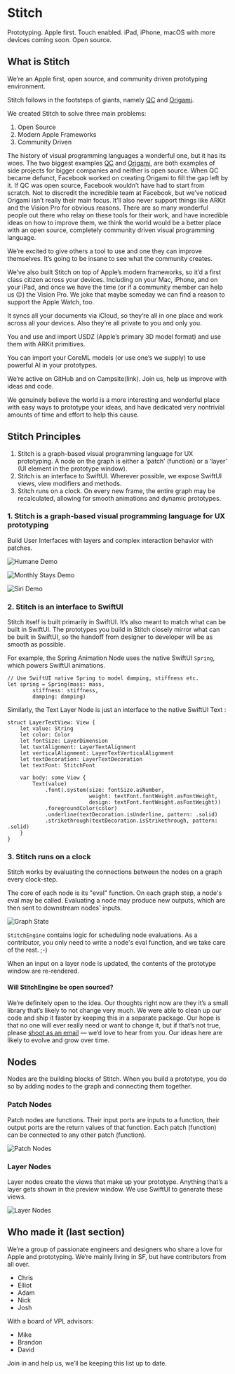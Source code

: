 # Stitch

Prototyping. Apple first. Touch enabled. iPad, iPhone, macOS with more devices coming soon. Open source.

## What is Stitch
We’re an Apple first, open source, and community driven prototyping environment.

Stitch follows in the footsteps of giants, namely [QC](https://en.wikipedia.org/wiki/Quartz_Composer) and [Origami](http://origami.design).

We created Stitch to solve three main problems:

1. Open Source
2. Modern Apple Frameworks
3. Community Driven

The history of visual programming languages a wonderful one, but it has its woes. The two biggest examples [QC](https://en.wikipedia.org/wiki/Quartz_Composer) and [Origami](http://origami.design), are both examples of side projects for bigger companies and neither is open source. When QC became defunct, Facebook worked on creating Origami to fill the gap left by it. If QC was open source, Facebook wouldn’t have had to start from scratch. Not to discredit the incredible team at Facebook, but we’ve noticed Origami isn’t really their main focus. It’ll also never support things like ARKit and the Vision Pro for obvious reasons. There are so many wonderful people out there who relay on these tools for their work, and have incredible ideas on how to improve them, we think the world would be a better place with an open source, completely community driven visual programming language.

We’re excited to give others a tool to use and one they can improve themselves. It’s going to be insane to see what the community creates.

We’ve also built Stitch on top of Apple’s modern frameworks, so it’d a first class citizen across your devices. Including on your Mac, iPhone, and on your iPad, and once we have the time (or if a community member can help us 😉) the Vision Pro. We joke that maybe someday we can find a reason to support the Apple Watch, too.

It syncs all your documents via iCloud, so they’re all in one place and work across all your devices. Also they’re all private to you and only you.

You and use and import USDZ (Apple’s primary 3D model format) and use them with ARKit primitives.

You can import your CoreML models (or use one’s we supply) to use powerful AI in your prototypes.

We’re active on GitHub and on Campsite(link). Join us, help us improve with ideas and code. 

We genuinely believe the world is a more interesting and wonderful place with easy ways to prototype your ideas, and have dedicated very nontrivial amounts of time and effort to help this cause.



## Stitch Principles

1. Stitch is a graph-based visual programming language for UX prototyping. A node on the graph is either a ‘patch’ (function) or a ‘layer’ (UI element in the prototype window).
2. Stitch is an interface to SwiftUI. Wherever possible, we expose SwiftUI views, view modifiers and methods.
3. Stitch runs on a clock. On every new frame, the entire graph may be recalculated, allowing for smooth animations and dynamic prototypes.



### 1. Stitch is a graph-based visual programming language for UX prototyping

Build User Interfaces with layers and complex interaction behavior with patches.

![Humane Demo](README_Assets/HumaneDemo.png)

![Monthly Stays Demo](README_Assets/MonthlyStays.png)





![Siri Demo](README_Assets/SiriDemo.png)

### 2. Stitch is an interface to SwiftUI

Stitch itself is built primarily in SwiftUI. It’s also meant to match what can be built in SwiftUI. The prototypes you build in Stitch closely mirror what can be built in SwiftUI, so the handoff from designer to developer will be as smooth as possible.

For example, the Spring Animation Node uses the native SwiftUI `Spring`, which powers SwiftUI animations.

```func springAnimationNumberOp(values: PortValues, // ie inputs and outputs
// Use SwiftUI native Spring to model damping, stiffness etc.
let spring = Spring(mass: mass,
		stiffness: stiffness,
		damping: damping)
```



Similarly, the Text Layer Node is just an interface to the native SwiftUI Text :

```
struct LayerTextView: View {
    let value: String
    let color: Color
    let fontSize: LayerDimension
    let textAlignment: LayerTextAlignment
    let verticalAlignment: LayerTextVerticalAlignment
    let textDecoration: LayerTextDecoration
    let textFont: StitchFont

    var body: some View {
        Text(value)
            .font(.system(size: fontSize.asNumber,
                          weight: textFont.fontWeight.asFontWeight,
                          design: textFont.fontWeight.asFontWeight))
            .foregroundColor(color)
            .underline(textDecoration.isUnderline, pattern: .solid)
            .strikethrough(textDecoration.isStrikethrough, pattern: .solid)
    }
}
```



### 3. Stitch runs on a clock

Stitch works by evaluating the connections between the nodes on a graph every clock-step.

The core of each node is its "eval" function. On each graph step, a node's eval may be called. Evaluating a node may produce new outputs, which are then sent to downstream nodes' inputs.



![Graph State](README_Assets/GraphStateDrawing.png)



`StitchEngine` contains logic for scheduling node evaluations. As a contributor, you only need to write a node's eval function, and we take care of the rest. ;-)

When an input on a layer node is updated, the contents of the prototype window are re-rendered.

#### Will StitchEngine be open sourced?

We’re definitely open to the idea. Our thoughts right now are they it’s a small library that’s likely to not change very much. We were able to clean up our code and ship it faster by keeping this in a separate package. Our hope is that no one will ever really need or want to change it, but if that’s not true, please [shoot as an email](mailto:us@stitchdesign.com) — we’d love to hear from you. Our ideas here are likely to evolve and grow over time.



## Nodes

Nodes are the building blocks of Stitch. When you build a prototype, you do so by adding nodes to the graph and connecting them together.

### Patch Nodes

Patch nodes are functions. Their input ports are inputs to a function, their output ports are the return values of that function. Each patch (function) can be connected to any other patch (function).

![Patch Nodes](README_Assets/PatchNodes.png)

### Layer Nodes

Layer nodes create the views that make up your prototype. Anything that’s a layer gets shown in the preview window. We use SwiftUI to generate these views.

![Layer Nodes](README_Assets/LayerNodes.png)



## Who made it (last section)

We’re a group of passionate engineers and designers who share a love for Apple and prototyping. We’re mainly living in SF, but have contributors from all over.
* Chris
* Elliot
* Adam
* Nick
* Josh

With a board of VPL advisors:
* Mike
* Brandon
* David

Join in and help us, we’ll be keeping this list up to date.
